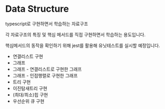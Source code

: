 # Data Structure
typescript로 구현하면서 학습하는 자료구조

각 자료구조의 특징 및 핵심 메서드를 직접 구현하면서 학습하는 용도입니다.

핵심메서드의 동작을 확인하기 위해 jest를 활용해 유닛테스트를 실시할 예정입니다.

- 연결리스트 구현
- 그래프
- 그래프 - 연결리스트로 구현한 그래프
- 그래프 - 인접행렬로 구현한 그래프
- 트리 구현
- 이진탐새트리 구현
- (최대/최소)힙 구현
- 우선순위 큐 구현

